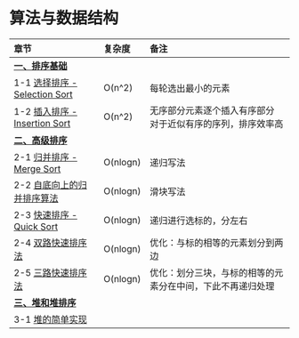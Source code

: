 # 算法与数据结构

| 章节 | 复杂度 | 备注 |
| :--- | :--- | :--- |
| **[一、排序基础](src/main/java/sort/basic)** | | |
| 1-1 [选择排序 - Selection Sort](src/main/java/sort/basic/SelectionSort.java) | O(n^2) | 每轮选出最小的元素 |
| 1-2 [插入排序 - Insertion Sort](src/main/java/sort/basic/InsertionSort.java) | O(n^2) | 无序部分元素逐个插入有序部分<br>对于近似有序的序列，排序效率高 |
| **[二、高级排序](src/main/java/sort/advance)** | | |
| 2-1 [归并排序 - Merge Sort](src/main/java/sort/advance/MergeSort.java) | O(nlogn) | 递归写法 |
| 2-2 [自底向上的归并排序算法](src/main/java/sort/advance/MergeSortBU.java) | O(nlogn) | 滑块写法 |
| 2-3 [快速排序 - Quick Sort](src/main/java/sort/advance/QuickSort.java) | O(nlogn) | 递归进行选标的，分左右 |
| 2-4 [双路快速排序法](src/main/java/sort/advance/QuickSort2.java) | O(nlogn) | 优化：与标的相等的元素划分到两边 |
| 2-5 [三路快速排序法](src/main/java/sort/advance/QuickSort3.java) | O(nlogn) | 优化：划分三块，与标的相等的元素分在中间，下此不再递归处理 |
| **[三、堆和堆排序](src/main/java/sort/advance)** | | |
| 3-1 [堆的简单实现](src/main/java/sort/heap/Heap.java) |  |  |